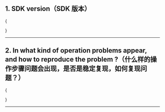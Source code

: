 
<!--


# Please read and awnser the questrion below if you want to resolve your problem soon
# 如果希望问题(早点)得到解决，请认真阅读并填写以下问题

-->

## 1. SDK version（SDK 版本）

{





}

---


## 2. In what kind of operation problems appear, and how to reproduce the problem ?（什么样的操作步骤问题会出现，是否是稳定复现，如何复现问题？）

{





}

---
